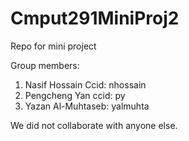 # Cmput291MiniProj2
Repo for mini project

Group members:
1) Nasif Hossain Ccid: nhossain
2) Pengcheng Yan ccid: py
3) Yazan Al-Muhtaseb: yalmuhta


We did not collaborate with anyone else.

